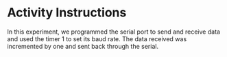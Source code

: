 # Activity Instructions

In this experiment, we programmed the serial port to send and receive data and used the timer 1 to set its baud rate. The data received was incremented by one and sent back through the serial.
